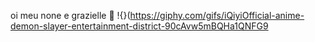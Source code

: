 oi meu none e grazielle
🤡
!{}(https://giphy.com/gifs/iQiyiOfficial-anime-demon-slayer-entertainment-district-90cAvw5mBQHa1QNFG9
